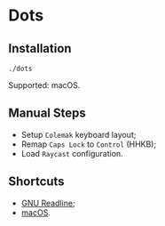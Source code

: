 # Dots

## Installation

```shell
./dots
```

Supported: macOS.

## Manual Steps

- Setup `Colemak` keyboard layout;
- Remap `Caps Lock` to `Control` (HHKB);
- Load `Raycast` configuration.

## Shortcuts

- [GNU Readline](https://en.wikipedia.org/wiki/GNU_Readline);
- [macOS](https://support.apple.com/en-us/HT201236).
